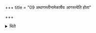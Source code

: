 +++
title = "09 अथागस्तीनामेकार्षेयः आगस्त्येति होता"

+++

<details><summary>थिते</summary>

9. Now there is one R̥ṣi of Agastis. The Hotr̥ (says) O Āgastya. The Adhvaryu (says): In the manner of Agasti.  
</details>
